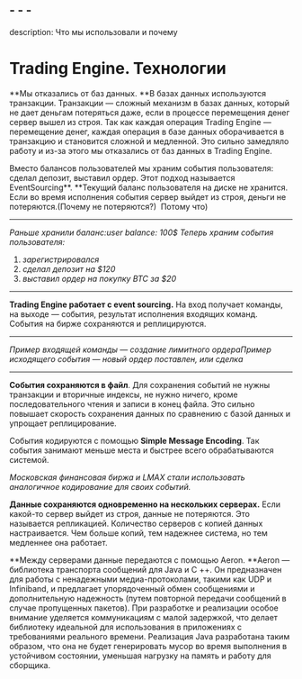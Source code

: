 ## - - -
description: Что мы использовали и почему

# Trading Engine. Технологии

**Мы отказались от баз данных. **В базах данных используются транзакции. Транзакции — сложный механизм в базах данных, который не дает деньгам потеряться даже, если в процессе перемещения денег сервер вышел из строя. Так как каждая операция Trading Engine — перемещение денег, каждая операция в базе данных оборачивается в транзакцию и становится сложной и медленной. Это сильно замедляло работу и из-за этого мы отказались от баз данных в Trading Engine.

Вместо балансов пользователей мы храним события пользователя: сделал депозит, выставил ордер. Этот подход называется EventSourcing**. **Текущий баланс пользователя на диске не хранится. Если во время исполнения события сервер выйдет из строя, деньги не потеряются.(Почему не потеряются?)  Потому что)
- - -
_Раньше хранили баланс:user balance: 100$_
_Теперь храним события пользователя:_

1. _зарегистрировался_
1. _сделал депозит на $120_
1. _выставил ордер на покупку BTC за $20_
- - -

**Trading Engine работает с event sourcing.** На вход получает команды, на выходе — события, результат исполнения входящих команд. События на бирже сохраняются и реплицируются.
- - -
_Пример входящей команды — создание лимитного ордераПример исходящего события — новый ордер поставлен, или сделка_
- - -

**События сохраняются в файл**. Для сохранения событий не нужны транзакции и вторичные индексы, не нужно ничего, кроме последовательного чтения и записи в конец файла. Это сильно повышает скорость сохранения данных по сравнению с базой данных и упрощает реплицирование.

События кодируются с помощью **Simple Message Encoding**. Так события занимают меньше места и быстрее всего обрабатываются системой.

_Московская финансовая биржа и LMAX стали использовать аналогичное кодирование для своих событий._

**Данные сохраняются одновременно на нескольких серверах.** Если какой-то сервер выйдет из строя, данные не потеряются. Это называется репликацией. Количество серверов с копией данных настраивается. Чем больше копий, тем надежнее система, но тем медленнее она работает.

**Между серверами данные передаются с помощью Aeron. **Aeron — библиотека транспорта сообщений для Java и C ++. Он предназначен для работы с ненадежными медиа-протоколами, такими как UDP и Infiniband, и предлагает упорядоченный обмен сообщениями и дополнительную надежность (путем повторной передачи сообщений в случае пропущенных пакетов). При разработке и реализации особое внимание уделяется коммуникациям с малой задержкой, что делает библиотеку идеальной для использования в приложениях с требованиями реального времени. Реализация Java разработана таким образом, что она не будет генерировать мусор во время выполнения в устойчивом состоянии, уменьшая нагрузку на память и работу для сборщика.